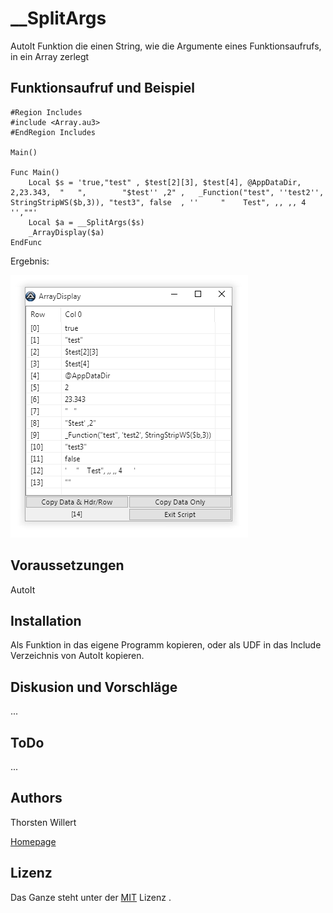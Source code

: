 # \_\_SplitArgs
AutoIt Funktion die einen String, wie die Argumente eines Funktionsaufrufs, in ein Array zerlegt

## Funktionsaufruf und Beispiel

```autoit
#Region Includes
#include <Array.au3>
#EndRegion Includes

Main()

Func Main()
	Local $s = 'true,"test" , $test[2][3], $test[4], @AppDataDir, 2,23.343,  "   ",        "$test'' ,2" ,   _Function("test", ''test2'', StringStripWS($b,3)), "test3", false  , ''     "    Test", ,, ,, 4      '',""'
	Local $a = __SplitArgs($s)
	_ArrayDisplay($a)
EndFunc  
```

Ergebnis:

![ArrayDisplay](/images/Thorsten_Willert__SplitArgs.png)

## Voraussetzungen

AutoIt


## Installation

Als Funktion in das eigene Programm kopieren, oder als UDF in das Include Verzeichnis von AutoIt kopieren.


## Diskusion und Vorschläge
...

## ToDo
...

## Authors
Thorsten Willert

[Homepage](http://www.thorsten-willert.de/)

## Lizenz
Das Ganze steht unter der [MIT](https://github.com/THWillert/HomeMatic_CSS/blob/master/LICENSE) Lizenz
.
